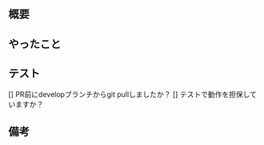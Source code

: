 ## 概要
<!-- PRの背景・目的・概要 -->


## やったこと
<!-- このPRで何をしたのか？ -->


## テスト
<!-- テスト方法や確認 -->
[] PR前にdevelopブランチからgit pullしましたか？
[] テストで動作を担保していますか？

## 備考
<!-- レビュワーへの伝達事項や残しておきたい情報 -->
